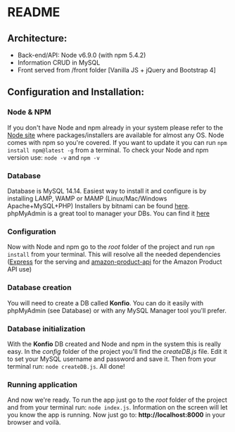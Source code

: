 # README

## Architecture:

* Back-end/API: Node v6.9.0 (with npm 5.4.2)
* Information CRUD in MySQL
* Front served from /front folder [Vanilla JS + jQuery and Bootstrap 4]

## Configuration and Installation:


### Node & NPM
  If you don't have Node and npm already in your system please refer to the [Node site](https://nodejs.org) where packages/installers are available for almost any OS.
  Node comes with npm so you're covered. If you want to update it you can run `npm install npm@latest -g` from a terminal.
  To check your Node and npm version use: `node -v` and `npm -v`

### Database
  Database is MySQL 14.14.
  Easiest way to install it and configure is by installing LAMP, WAMP or MAMP (Linux/Mac/Windows Apache+MySQL+PHP)
  Installers by bitnami can be found [here](https://bitnami.com/stacks/infrastructure).
  phpMyAdmin is a great tool to manager your DBs. You can find it [here](https://www.phpmyadmin.net/)

### Configuration
  Now with Node and npm go to the *root* folder of the project and run `npm install` from your terminal.
  This will resolve all the needed dependencies ([Express](https://expressjs.com/) for the serving and [amazon-product-api](https://www.npmjs.com/package/amazon-product-api) for the Amazon Product API use)

### Database creation
  You will need to create a DB called **Konfio**. You can do it easily with phpMyAdmin (see Database) or with any MySQL Manager tool you'll prefer.

### Database initialization
  With the **Konfio** DB created and Node and npm in the system this is really easy.
  In the *config* folder of the project you'll find the *createDB.js* file. Edit it to set your MySQL username and password and save it.
  Then from your terminal run: `node createDB.js`.
  All done!

### Running application
  And now we're ready.
  To run the app just go to the *root* folder of the project and from your terminal run: `node index.js`.
  Information on the screen will let you know the app is running.
  Now just go to: **http://localhost:8000** in your browser and voilà.
